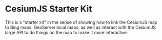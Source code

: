 # CesiumJS Starter Kit

This is a "starter kit" in the sense of showing how to link the CesiumJS map to Bing maps, GeoServer local maps, as well as interact with the 
CesiumJS large API to do things on the map to make it more interactive.

